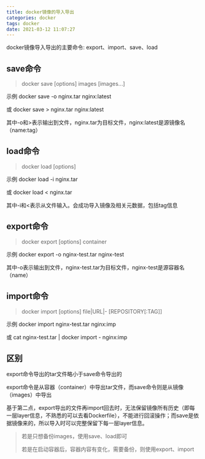 ```yaml
---
title: docker镜像的导入导出
categories: docker
tags: docker
date: 2021-03-12 11:07:27
---
```


docker镜像导入导出的主要命令: export、import、save、load

save命令
-------

> docker save [options] images [images...]

示例 docker save -o nginx.tar nginx:latest

或 docker save > nginx.tar nginx:latest

其中-o和>表示输出到文件，nginx.tar为目标文件，nginx:latest是源镜像名（name:tag）

load命令
------

> docker load [options]

示例 docker load -i nginx.tar

或 docker load < nginx.tar

其中-i和<表示从文件输入。会成功导入镜像及相关元数据，包括tag信息

export命令
--------

> docker export [options] container

示例 docker export -o nginx-test.tar nginx-test

其中-o表示输出到文件，nginx-test.tar为目标文件，nginx-test是源容器名（name）

import命令
-------

> docker import [options] file|URL|- [REPOSITORY[:TAG]]

示例 docker import nginx-test.tar nginx:imp

或 cat nginx-test.tar | docker import - nginx:imp

区别 
-----

export命令导出的tar文件略小于save命令导出的

export命令是从容器（container）中导出tar文件，而save命令则是从镜像（images）中导出

基于第二点，export导出的文件再import回去时，无法保留镜像所有历史（即每一层layer信息，不熟悉的可以去看Dockerfile），不能进行回滚操作；而save是依据镜像来的，所以导入时可以完整保留下每一层layer信息。

> 若是只想备份images，使用save、load即可
> 
> 若是在启动容器后，容器内容有变化，需要备份，则使用export、import

